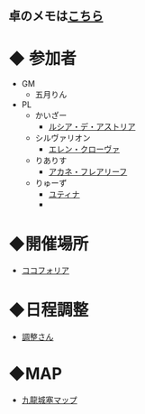 卓のメモは[こちら](/TheRestlessCityOfKowloon/memo.md)
---
# ◆ 参加者
- GM
  - 五月りん
- PL
  - かいざー
    - [ルシア・デ・アストリア](https://trpg.x0.com/ytsheet2/sw2.5?id=kE8XaC&v1>)
  - シルヴァリオン
    - [エレン・クローヴァ](https://trpg.x0.com/ytsheet2/sw2.5/?id=DsMEXo)
  - りありす
    - [アカネ・フレアリーフ](https://trpg.x0.com/ytsheet2/sw2.5/?id=CpDFR2)
  - りゅーず
    - [ユティナ](https://trpg.x0.com/ytsheet2/sw2.5/?id=uLSYzp)
    -
# ◆開催場所
- [ココフォリア](https://ccfolia.com/rooms/IDWt9yOj1)
# ◆日程調整
- [調整さん](https://chouseisan.com/s?h=7c81ae07e55545b0baefe6a8ecccc2b5)
# ◆MAP
- [九龍城塞マップ](https://docs.google.com/spreadsheets//1Sge9AZEJw7i-XSrFZQYc8BxFgdprQ0uoL-oijxtVY88/edit?gid=0#gid=0>)

